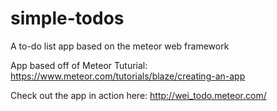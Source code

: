 # simple-todos
A to-do list app based on the meteor web framework

App based off of Meteor Tuturial: https://www.meteor.com/tutorials/blaze/creating-an-app

Check out the app in action here: http://wei_todo.meteor.com/
